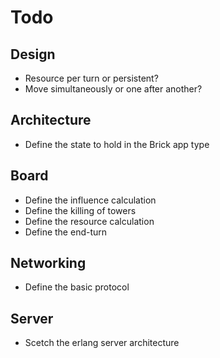 # Todo

## Design
* Resource per turn or persistent?
* Move simultaneously or one after another?

## Architecture
* Define the state to hold in the Brick app type

## Board
* Define the influence calculation
* Define the killing of towers
* Define the resource calculation
* Define the end-turn

## Networking
* Define the basic protocol

## Server
* Scetch the erlang server architecture
